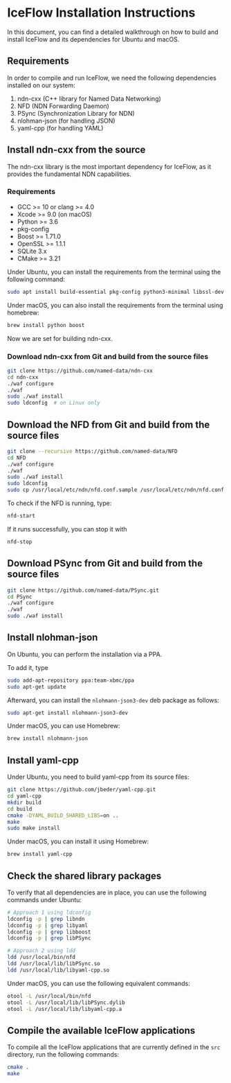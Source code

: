 # IceFlow Installation Instructions

In this document, you can find a detailed walkthrough on how to build and install IceFlow and its dependencies for
Ubuntu and macOS.

## Requirements

In order to compile and run IceFlow, we need the following dependencies installed on our system:

1. ndn-cxx (C++ library for Named Data Networking)
2. NFD (NDN Forwarding Daemon)
3. PSync (Synchronization Library for NDN)
4. nlohman-json (for handling JSON)
5. yaml-cpp (for handling YAML)

## Install ndn-cxx from the source

The ndn-cxx library is the most important dependency for IceFlow, as it provides the fundamental NDN capabilities.

### Requirements
- GCC >= 10 or clang >= 4.0
- Xcode >= 9.0 (on macOS)
- Python >= 3.6
- pkg-config
- Boost >= 1.71.0
- OpenSSL >= 1.1.1
- SQLite 3.x
- CMake >= 3.21

Under Ubuntu, you can install the requirements from the terminal using the following command:

```sh
sudo apt install build-essential pkg-config python3-minimal libssl-dev libsqlite3-dev libpcap-dev libboost-all-dev cmake software-properties-common
```

Under macOS, you can also install the requirements from the terminal using homebrew:

<!-- TODO: Check which packages need to be installed here. -->
```sh
brew install python boost
```

Now we are set for building ndn-cxx.

### Download ndn-cxx from Git and build from the source files

```sh
git clone https://github.com/named-data/ndn-cxx
cd ndn-cxx
./waf configure
./waf
sudo ./waf install
sudo ldconfig  # on Linux only
```

## Download the NFD from Git and build from the source files

```sh
git clone --recursive https://github.com/named-data/NFD
cd NFD
./waf configure
./waf
sudo ./waf install
sudo ldconfig
sudo cp /usr/local/etc/ndn/nfd.conf.sample /usr/local/etc/ndn/nfd.conf
```

To check if the NFD is running, type:

```sh
nfd-start
```

If it runs successfully, you can stop it with

```sh
nfd-stop
```

## Download PSync from Git and build from the source files

```sh
git clone https://github.com/named-data/PSync.git
cd PSync
./waf configure
./waf
sudo ./waf install
```

## Install nlohman-json

On Ubuntu, you can perform the installation via a PPA.

To add it, type

```sh
sudo add-apt-repository ppa:team-xbmc/ppa
sudo apt-get update
```

Afterward, you can install the `nlohmann-json3-dev` deb package as follows:

```sh
sudo apt-get install nlohmann-json3-dev
```

Under macOS, you can use Homebrew:

```sh
brew install nlohmann-json
```

## Install yaml-cpp

Under Ubuntu, you need to build yaml-cpp from its source files:

```sh
git clone https://github.com/jbeder/yaml-cpp.git
cd yaml-cpp
mkdir build
cd build
cmake -DYAML_BUILD_SHARED_LIBS=on ..
make
sudo make install
```

Under macOS, you can install it using Homebrew:

```sh
brew install yaml-cpp
```

## Check the shared library packages

To verify that all dependencies are in place, you can use the following commands under Ubuntu:

```sh
# Approach 1 using ldconfig
ldconfig -p | grep libndn
ldconfig -p | grep libyaml
ldconfig -p | grep libboost
ldconfig -p | grep libPSync

# Approach 2 using ldd
ldd /usr/local/bin/nfd
ldd /usr/local/lib/libPSync.so
ldd /usr/local/lib/libyaml-cpp.so
```

Under macOS, you can use the following equivalent commands:

```sh
otool -L /usr/local/bin/nfd
otool -L /usr/local/lib/libPSync.dylib
otool -L /usr/local/lib/libyaml-cpp.a
```

## Compile the available IceFlow applications

To compile all the IceFlow applications that are currently defined in the
`src` directory, run the following commands:

```sh
cmake .
make
```
